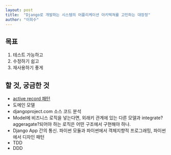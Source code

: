 ```yaml
---
layout: post
title:  "Django로 개발하는 시스템의 어플리케이션 아키텍쳐를 고민하는 대장정"
author: "이희수"
---
```



## 목표
1. 테스트 가능하고
2. 수정하기 쉽고
3. 재사용하기 좋게

## 할 것, 궁금한 것
- [active record 패턴](https://hs-glenn-lee.github.io/2019-06-22/active-record_pattern)
- 도메인 모델
- djangoproject.com 소스 코드 분석
- Model에 비즈니스 로직을 넣는다면, 외래키 관계에 있는 다른 모델과 integrate? aggeragate?되어야 하는 로직은 어떤 구조에서 구현해야 하나.
- Django App 간의 통신. 파이썬 모듈과 파이썬에서 객체지향적 프로그래밍, 파이썬에서 디자인 패턴
- TDD
- DDD
